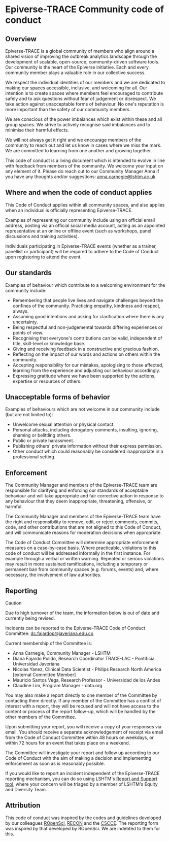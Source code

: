 # Epiverse-TRACE Community code of conduct

## Overview

Epiverse-TRACE is a global community of members who align around a shared vision of improving the outbreak analytics landscape through the development of scalable, open-source, community-driven software tools. Our community is the heart of the Epiverse initiative. Each and every community member plays a valuable role in our collective success.

We respect the individual identities of our members and we are dedicated to making our spaces accessible, inclusive, and welcoming for all. Our intention is to create spaces where members feel encouraged to contribute safely and to ask questions without fear of judgement or disrespect. We take action against unacceptable forms of behaviour. No one's reputation is more important than the safety of our community members.  

We are conscious of the power imbalances which exist within these and all group spaces. We strive to actively recognise said imbalances and to minimise their harmful effects.

We will not always get it right and we encourage members of the community to reach out and let us know in cases where we miss the mark. We are committed to learning from one another and growing together.

This code of conduct is a living document which is intended to evolve in line with feedback from members of the community. We welcome your input on any element of it. Please do reach out to our Community Manager Anna if you have any thoughts and/or suggestions: [anna.carnegie@lshtm.ac.uk](mailto:anna.carnegie@lshtm.ac.uk) 

## Where and when the code of conduct applies

This Code of Conduct applies within all community spaces, and also applies when an individual is officially representing Epiverse-TRACE.

Examples of representing our community include using an official email address, posting via an official social media account, acting as an appointed representative at an online or offline event (such as workshops, panel discussions and training activities).

Individuals participating in Epiverse-TRACE events (whether as a trainer, panellist or participant) will be required to adhere to the Code of Conduct upon registering to attend the event.

## Our standards

Examples of behaviour which contribute to a welcoming environment for the community include:

* Remembering that people live lives and navigate challenges beyond the confines of the community. Practicing empathy, kindness and respect, always.
* Assuming good intentions and asking for clarification where there is any uncertainty.
* Being respectful and non-judgemental towards differing experiences or points of view.
* Recognising that everyone's contributions can be valid, independent of title, skill-level or knowledge base.  
* Giving and receiving feedback in a constructive and gracious fashion.
* Reflecting on the impact of our words and actions on others within the community.
* Accepting responsibility for our mistakes, apologising to those affected, learning from the experience and adjusting our behaviour accordingly.
* Expressing gratitude where we have been supported by the actions, expertise or resources of others.

## Unacceptable forms of behavior

Examples of behaviours which are not welcome in our community include (but are not limited to):

* Unwelcome sexual attention or physical contact.
* Personal attacks, including derogatory comments, insulting, ignoring, shaming or belittling others.
* Public or private harassment.
* Publishing others' private information without their express permission.
* Other conduct which could reasonably be considered inappropriate in a professional setting.

## Enforcement

The Community Manager and members of the Epiverse-TRACE team are responsible for clarifying and enforcing our standards of acceptable behaviour and will take appropriate and fair corrective action in response to any behaviour that they deem inappropriate, threatening, offensive, or harmful.

The Community Manager and members of the Epiverse-TRACE team have the right and responsibility to remove, edit, or reject comments, commits, code, and other contributions that are not aligned to this Code of Conduct, and will communicate reasons for moderation decisions when appropriate.

The Code of Conduct Committee will determine appropriate enforcement measures on a case-by-case basis. Where practicable, violations to this code of conduct will be addressed informally in the first instance. For example through a verbal or written warning. Repeated or serious violations may result in more sustained ramifications, including a temporary or permanent ban from community spaces (e.g. forums, events) and, where necessary, the involvement of law authorities.

## Reporting

> [!CAUTION]
> Due to high turnover of the team, the information below is out of date and currently being revised.

Incidents can be reported to the Epiverse-TRACE Code of Conduct Committee: <dc.fajardop@javeriana.edu.co>

Current membership of the Committee is:

* Anna Carnegie, Community Manager - LSHTM
* Diana Fajardo Pulido, Research Coordinator TRACE-LAC - Pontificia Universidad Javeriana
* Nicolas Yanez, Clinical Data Scientist - Philips Research North America [external Committee Member]
* Mauricio Santos Vega, Research Professor - Universidad de los Andes
* Claudine Lim, Program Manager - data.org

You may also make a report directly to one member of the Committee by contacting them directly. If any member of the Committee has a conflict of interest with a report, they will be recused and will not have access to the content or process of the report follow-up, which will be handled by the other members of the Committee.

Upon submitting your report, you will receive a copy of your responses via email. You should receive a separate acknowledgement of receipt via email from the Code of Conduct Committee within 48 hours on weekdays, or within 72 hours for an event that takes place on a weekend.

The Committee will investigate your report and follow up according to our Code of Conduct with the aim of making a decision and implementing enforcement as soon as is reasonably possible.

If you would like to report an incident independent of the Epiverse-TRACE reporting mechanism, you can do so using LSHTM's [Report and Support tool](https://reportandsupport.lshtm.ac.uk/), where your concern will be triaged by a member of LSHTM's Equity and Diversity Team.

## Attribution

This code of conduct was inspired by the codes and guidelines developed by our colleagues [ROpenSci](https://ropensci.org/code-of-conduct/), [RECON](https://www.repidemicsconsortium.org/CODE_OF_CONDUCT/) and the [CSCCE](https://www.cscce.org/cscce-community-participation-guidelines/). The reporting form was inspired by that developed by ROpenSci. We are indebted to them for this.
